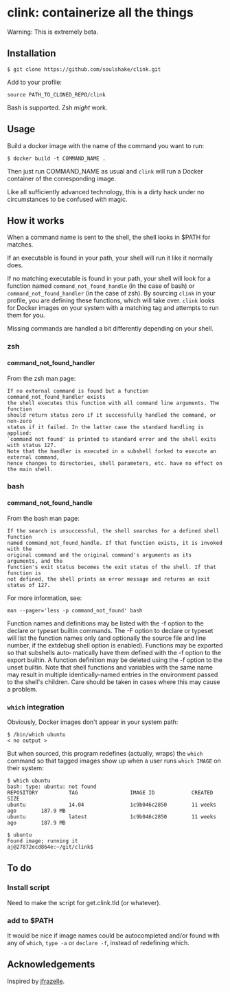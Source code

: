# clink: containerize all the things

Warning: This is extremely beta.

## Installation

    $ git clone https://github.com/soulshake/clink.git

Add to your profile:

    source PATH_TO_CLONED_REPO/clink

Bash is supported. Zsh *might* work.

## Usage

Build a docker image with the name of the command you want to run:

    $ docker build -t COMMAND_NAME .

Then just run COMMAND_NAME as usual and `clink` will run a Docker container of the corresponding image.

Like all sufficiently advanced technology, this is a dirty hack under no circumstances to be confused with magic.

## How it works

When a command name is sent to the shell, the shell looks in $PATH for matches.

If an executable is found in your path, your shell will run it like it normally does.

If no matching executable is found in your path, your shell will look for a function named `command_not_found_handle` (in the case of bash) or `command_not_found_handler` (in the case of zsh). By sourcing `clink` in your profile, you are defining these functions, which will take over. `clink` looks for Docker images on your system with a matching tag and attempts to run them for you.

Missing commands are handled a bit differently depending on your shell.

### zsh

#### command_not_found_handler

From the zsh man page:

    If no external command is found but a function command_not_found_handler exists
    the shell executes this function with all command line arguments. The function
    should return status zero if it successfully handled the command, or non-zero 
    status if it failed. In the latter case the standard handling is applied:
    `command not found' is printed to standard error and the shell exits with status 127.
    Note that the handler is executed in a subshell forked to execute an external command,
    hence changes to directories, shell parameters, etc. have no effect on the main shell.

### bash

#### command_not_found_handle


From the bash man page:

    If the search is unsuccessful, the shell searches for a defined shell function
    named command_not_found_handle. If that function exists, it is invoked with the
    original command and the original command's arguments as its arguments, and the
    function's exit status becomes the exit status of the shell. If that function is
    not defined, the shell prints an error message and returns an exit status of 127.

For more information, see:

    man --pager='less -p command_not_found' bash

   Function names and definitions may be listed with the -f option to the declare or typeset builtin commands.
   The -F option to declare or typeset will list the function names only (and optionally the source  file  and
   line  number,  if the extdebug shell option is enabled).  Functions may be exported so that subshells auto‐
   matically have them defined with the -f option to the export builtin.  A function definition may be deleted
   using  the  -f option to the unset builtin.  Note that shell functions and variables with the same name may
   result in multiple identically-named entries in the environment  passed  to  the  shell's  children.   Care
   should be taken in cases where this may cause a problem.

### `which` integration

Obviously, Docker images don't appear in your system path:

    $ /bin/which ubuntu
    < no output >

But when sourced, this program redefines (actually, wraps) the `which` command so that tagged images show up when a user runs `which IMAGE` on their system:

    $ which ubuntu
    bash: type: ubuntu: not found
    REPOSITORY          TAG                 IMAGE ID            CREATED             SIZE
    ubuntu              14.04               1c9b046c2850        11 weeks ago        187.9 MB
    ubuntu              latest              1c9b046c2850        11 weeks ago        187.9 MB

    $ ubuntu
    Found image; running it
    aj@27872ecd864e:~/git/clink$

## To do

### Install script

Need to make the script for get.clink.tld (or whatever).

### add to $PATH

It would be nice if image names could be autocompleted and/or found with any of `which`, `type -a` or `declare -f`, instead of redefining which.


## Acknowledgements

Inspired by [jfrazelle](https://github.com/jfrazelle/dockerfiles/blob/master/bashrc).
